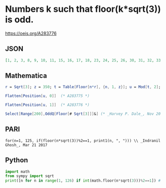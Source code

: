 # Numbers k such that floor\(k\*sqrt\(3\)\) is odd\.
https://oeis.org/A283776
## JSON
```JSON
[1, 2, 3, 8, 9, 10, 11, 15, 16, 17, 18, 23, 24, 25, 26, 30, 31, 32, 33, 38, 39, 40, 41, 45, 46, 47, 48, 53, 54, 55, 60, 61, 62, 63, 68, 69, 70, 75, 76, 77, 78, 83, 84, 85, 90, 91, 92, 93, 98, 99, 100, 105, 106, 107, 108, 112, 113, 114, 115, 120, 121, 122, 123]
```
## Mathematica
```Mathematica
r = Sqrt[3]; z = 350; t = Table[Floor[n*r], {n, 1, z}]; u = Mod[t, 2];
```
```Mathematica
Flatten[Position[u, 0]]  (* A283775 *)
```
```Mathematica
Flatten[Position[u, 1]]  (* A283776 *)
```
```Mathematica
Select[Range[200],OddQ[Floor[# Sqrt[3]]]&] (* _Harvey P. Dale_, Nov 20 2020 *)
```
## PARI
```PARI
for(n=1, 125, if(floor(n*sqrt(3))%2==1, print1(n, ", "))) \\ _Indranil Ghosh_, Mar 21 2017
```
## Python
```Python
import math
from sympy import sqrt
print([n for n in range(1, 126) if int(math.floor(n*sqrt(3)))%2==1]) # _Indranil Ghosh_, Mar 21 2017
```
